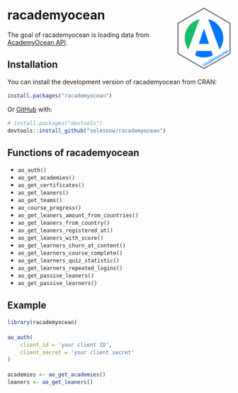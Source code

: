 
# racademyocean<a href='https://cran.r-project.org/package=racademyocean'><img src='man/figures/logo.png' align="right" height="138.5" /></a>

<!-- badges: start -->
<!-- badges: end -->

The goal of racademyocean is loading data from [AcademyOcean API](https://academyocean.com/api).

## Installation

You can install the development version of racademyocean from CRAN:

``` r
install.packages("racademyocean")
```

Or [GitHub](https://github.com/) with:

``` r
# install.packages("devtools")
devtools::install_github("selesnow/racademyocean")
```

## Functions of racademyocean

* `ao_auth()`
* `ao_get_academies()`
* `ao_get_certificates()`
* `ao_get_leaners()`
* `ao_get_teams()`
* `ao_course_progress()`
* `ao_get_leaners_amount_from_countries()`
* `ao_get_leaners_from_country()`
* `ao_get_leaners_registered_at()`
* `ao_get_leaners_with_score()`
* `ao_get_learners_churn_at_content()`
* `ao_get_learners_course_complete()`
* `ao_get_learners_quiz_statistic()`
* `ao_get_learners_repeated_logins()`
* `ao_get_passive_leaners()`
* `ao_get_passive_learners()`

## Example

``` r
library(racademyocean)

ao_auth(
    client_id = 'your client ID', 
    client_secret = 'your client secret'
)

academies <- ao_get_academies()
leaners <- ao_get_leaners()
```

